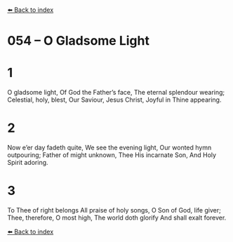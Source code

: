 [⬅️ Back to index](../README.md)

# 054 – O Gladsome Light


# 1
O gladsome light,
Of God the Father’s face,
The eternal splendour wearing;
Celestial, holy, blest,
Our Saviour, Jesus Christ,
Joyful in Thine appearing.

# 2
Now e’er day fadeth quite,
We see the evening light,
Our wonted hymn outpouring;
Father of might unknown,
Thee His incarnate Son,
And Holy Spirit adoring.

# 3
To Thee of right belongs
All praise of holy songs,
O Son of God, life giver;
Thee, therefore, O most high,
The world doth glorify
And shall exalt forever.

[⬅️ Back to index](../README.md)
